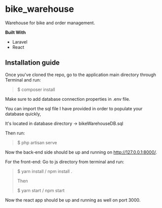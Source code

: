 # bike_warehouse
Warehouse for bike and order management.

**Built With**
- Laravel
- React

## Installation guide
Once you've cloned the repo, go to the application main directory through Terminal and run:


> $ composer install

Make sure to add database connection properties in .env file.


You can import the sql file I have provided in order to populate your database quickly,

It's located in database directory -> bikeWarehouseDB.sql


Then run:

> $ php artisan serve


Now the back-end side should be up and running on http://127.0.0.1:8000/.


For the front-end:
Go to js directory from terminal and run:
> $ yarn install / npm install .
>
>Then
>
> $ yarn start / npm start

Now the react app should be up and running as well on port 3000.



